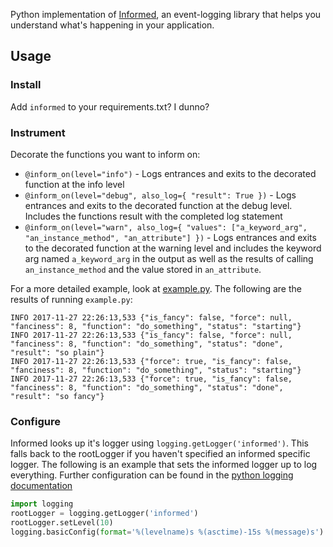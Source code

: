 Python implementation of [Informed](../README.md), an event-logging library that helps you understand what's happening in your application.

## Usage

### Install

Add `informed` to your requirements.txt? I dunno?

### Instrument

Decorate the functions you want to inform on:

  * `@inform_on(level="info")` - Logs entrances and exits to the decorated function at the info level
  * `@inform_on(level="debug", also_log={ "result": True })` - Logs entrances and exits to the decorated function at the debug level. Includes the functions result with the completed log statement
  * `@inform_on(level="warn", also_log={ "values": ["a_keyword_arg", "an_instance_method", "an_attribute"] })` - Logs entrances and exits to the decorated function at the warning level and includes the keyword arg named `a_keyword_arg` in the output as well as the results of calling `an_instance_method` and the value stored in `an_attribute`.

For a more detailed example, look at [example.py](example.py). The following are the results of running `example.py`:

```
INFO 2017-11-27 22:26:13,533 {"is_fancy": false, "force": null, "fanciness": 8, "function": "do_something", "status": "starting"}
INFO 2017-11-27 22:26:13,533 {"is_fancy": false, "force": null, "fanciness": 8, "function": "do_something", "status": "done", "result": "so plain"}
INFO 2017-11-27 22:26:13,533 {"force": true, "is_fancy": false, "fanciness": 8, "function": "do_something", "status": "starting"}
INFO 2017-11-27 22:26:13,533 {"force": true, "is_fancy": false, "fanciness": 8, "function": "do_something", "status": "done", "result": "so fancy"}
```

### Configure
Informed looks up it's logger using `logging.getLogger('informed')`. This falls back to the rootLogger if you haven't specified an informed specific logger. The following is an example that sets the informed logger up to log everything. Further configuration can be found in the [python logging documentation](https://docs.python.org/3.6/library/logging.html#)

```python
import logging
rootLogger = logging.getLogger('informed')
rootLogger.setLevel(10)
logging.basicConfig(format='%(levelname)s %(asctime)-15s %(message)s')
```
